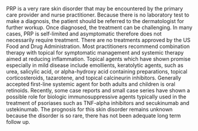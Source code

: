 PRP is a very rare skin disorder that may be encountered by the primary care provider and nurse practitioner. Because there is no laboratory test to make a diagnosis, the patient should be referred to the dermatologist for further workup. Once diagnosed, the treatment can be challenging. In many cases, PRP is self-limited and asymptomatic therefore does not necessarily require treatment. There are no treatments approved by the US Food and Drug Administration. Most practitioners recommend combination therapy with topical for symptomatic management and systemic therapy aimed at reducing inflammation. Topical agents which have shown promise especially in mild disease include emollients, keratolytic agents, such as urea, salicylic acid, or alpha-hydroxy acid containing preparations, topical corticosteroids, tazarotene, and topical calcineurin inhibitors. Generally accepted first-line systemic agent for both adults and children is oral retinoids. Recently, some case reports and small case series have shown a possible role for biologic immunosuppressive agents typically used in the treatment of psoriases such as TNF-alpha inhibitors and secukinumab and ustekinumab. The prognosis for this skin disorder remains unknown because the disorder is so rare, there has not been adequate long term follow up.